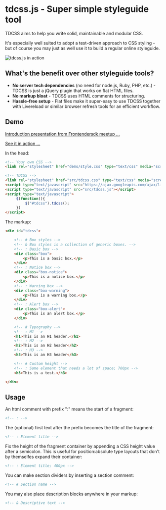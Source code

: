 tdcss.js - Super simple styleguide tool
================

TDCSS aims to help you write solid, maintainable and modular CSS.

It's especially well suited to adopt a test-driven approach to CSS styling - but of course you may just as well use it to build a regular online styleguide.

![tdcss.js in action](https://dl.dropbox.com/u/2886688/web/projekter/tdcss.js/demo/preview.png)

What's the benefit over other styleguide tools?
---
- **No server tech dependencies** (no need for node.js, Ruby, PHP, etc.) - TDCSS is just a jQuery plugin that works on flat HTML files.
- **No markup bloat** - TDCSS uses HTML comments for structuring.
- **Hassle-free setup** - Flat files make it super-easy to use TDCSS together with Livereload or similar browser refresh tools for an efficient workflow.

Demo
---
[Introduction presentation from Frontendersdk meetup ...](http://prezi.com/piifihs2ohet/test-driven-css/ "A prezi")

[See it in action ...](https://dl.dropbox.com/u/2886688/web/projekter/tdcss.js/index.html "TDCSS.js demo")

In the head:
```html
<!-- Your own CSS -->
<link rel="stylesheet" href="demo/style.css" type="text/css" media="screen">

<!-- TDCSS -->
<link rel="stylesheet" href="src/tdcss.css" type="text/css" media="screen">
<script type="text/javascript" src="https://ajax.googleapis.com/ajax/libs/jquery/1.8.1/jquery.min.js"></script>
<script type="text/javascript" src="src/tdcss.js"></script>
<script type="text/javascript">
     $(function(){
         $("#tdcss").tdcss();
     })
</script>
```

The markup:
```html
<div id="tdcss">

	<!-- # Box styles -->
	<!-- & Box styles is a collection of generic boxes. -->
	<!-- : Basic box -->
	<div class="box">
	    <p>This is a basic box.</p>
	</div>
	<!-- : Notice box -->
	<div class="box-notice">
	    <p>This is a notice box.</p>
	</div>
	<!-- : Warning box -->
	<div class="box-warning">
	    <p>This is a warning box.</p>
	</div>
	<!-- : Alert box -->
	<div class="box-alert">
	    <p>This is an alert box.</p>
	</div>

	<!-- # Typography -->
	<!-- : H1 -->
	<h1>This is an H1 header.</h1>
	<!-- : H2 -->
	<h2>This is an H2 header</h2>
	<!-- : H3 -->
	<h3>This is an H3 header</h3>

	<!-- # Custom height -->
	<!-- : Some element that needs a lot of space; 700px -->
	<h3>This is a test.</h3>

</div>
```


Usage
---

An html comment with prefix ":" means the start of a fragment:
```html
<!-- : -->
```

The (optional) first text after the prefix becomes the title of the fragment:
```html
<!-- : Element title -->
```

Fix the height of the fragment container by appending a CSS height value after a semicolon.
This is useful for position:absolute type layouts that don't by themselfes expand their container:
```html
<!-- : Element title; 400px -->
```

You can make section dividers by inserting a section comment:
```html
<!-- # Section name -->
```

You may also place description blocks anywhere in your markup:
```html
<!-- & Descriptive text -->
```

